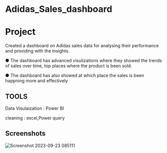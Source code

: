 # Adidas_Sales_dashboard

# Project

Created a dashboard on Adidas sales data for analysing their performance and providing with the insights.

● The dashboard has advanced visulizations where they showed the trends of sales over time, top places
where the product is been sold.

● The dashboard has also showed at which place the sales is been happning more and effectively


## TOOLS
Data Visulaization : Power BI

cleaning : excel,Power query
## Screenshots
![Screenshot 2023-09-23 085111](https://github.com/allupydipunaidu/Adidas_Sales_dashboard/assets/102947224/84fa9c75-9106-4041-b055-1215c7d0a40f)

